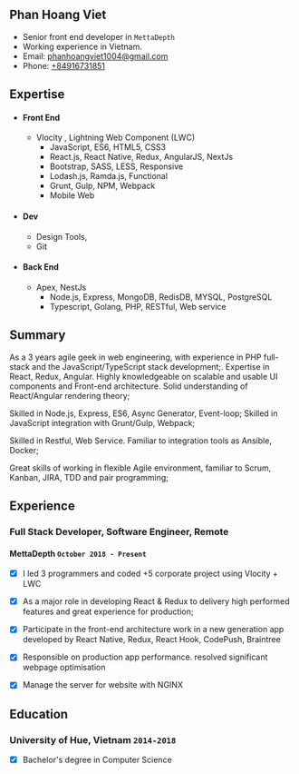 ## Phan Hoang Viet

* Senior front end developer in `MettaDepth`
* Working experience in Vietnam.
* Email: [phanhoangviet1004@gmail.com](phanhoangviet1004@gmail.com)
* Phone: [+84916731851](+84916731851)

## Expertise

* #### Front End
  * Vlocity , Lightning Web Component (LWC)
	* JavaScript, ES6, HTML5, CSS3
	* React.js, React Native, Redux, AngularJS, NextJs
	* Bootstrap, SASS, LESS, Responsive
	* Lodash.js, Ramda.js, Functional
	* Grunt, Gulp, NPM, Webpack
	* Mobile Web

* #### Dev
	* Design Tools,
	* Git
	
* #### Back End
  * Apex, NestJs
	* Node.js, Express, MongoDB, RedisDB, MYSQL, PostgreSQL
	* Typescript, Golang, PHP, RESTful, Web service


## Summary

As a 3 years agile geek in web engineering, with experience in PHP full-stack and the JavaScript/TypeScript stack development;.
Expertise in React, Redux, Angular. Highly knowledgeable on scalable and usable UI components and Front-end architecture. Solid understanding of React/Angular rendering theory;

Skilled in Node.js, Express, ES6, Async Generator, Event-loop; Skilled in JavaScript integration with Grunt/Gulp, Webpack;

Skilled in Restful, Web Service. Familiar to integration tools as Ansible, Docker;

Great skills of working in flexible Agile environment, familiar to Scrum, Kanban, JIRA, TDD and pair programming;


## Experience

### **Full Stack Developer, Software Engineer, Remote**
#### MettaDepth `October 2018 - Present`
- [x] I led 3 programmers and coded +5 corporate project using Vlocity + LWC
- [x] As a major role in developing React & Redux to delivery high performed features and great experience for production;
- [x] Participate in the front-end architecture work in a new generation app developed by React Native, Redux, React Hook, CodePush, Braintree 
- [x] Responsible on production app performance. resolved significant webpage optimisation
- [x] Manage the server for website with NGINX


## Education

### University of Hue, Vietnam `2014-2018`
- [x] Bachelor's degree in Computer Science
